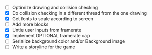 - [ ] Optimize drawing and collision checking
- [X] Do collision checking in a different thread from the one drawing
- [X] Get fonts to scale according to screen
- [ ] Add more blocks
- [X] Untie user inputs from framerate
- [X] Implement OPTIONAL framerate cap
- [ ] Serialize background color and/or Background image
- [ ] Write a storyline for the game